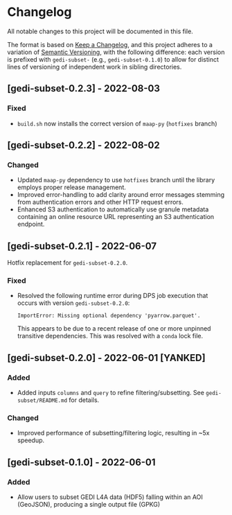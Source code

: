 # Changelog

All notable changes to this project will be documented in this file.

The format is based on [Keep a Changelog], and this project adheres to a
variation of [Semantic Versioning], with the following difference: each version
is prefixed with `gedi-subset-` (e.g., `gedi-subset-0.1.0`) to allow for
distinct lines of versioning of independent work in sibling directories.

## [gedi-subset-0.2.3] - 2022-08-03

### Fixed

- `build.sh` now installs the correct version of `maap-py` (`hotfixes` branch)

## [gedi-subset-0.2.2] - 2022-08-02

### Changed

- Updated `maap-py` dependency to use `hotfixes` branch until the library
  employs proper release management.
- Improved error-handling to add clarity around error messages stemming from
  authentication errors and other HTTP request errors.
- Enhanced S3 authentication to automatically use granule metadata containing an
  online resource URL representing an S3 authentication endpoint.

## [gedi-subset-0.2.1] - 2022-06-07

Hotfix replacement for `gedi-subset-0.2.0`.

### Fixed

- Resolved the following runtime error during DPS job execution that occurs with
  version `gedi-subset-0.2.0`:

  ```plain
  ImportError: Missing optional dependency 'pyarrow.parquet'.
  ```

  This appears to be due to a recent release of one or more unpinned transitive
  dependencies.  This was resolved with a `conda` lock file.

## [gedi-subset-0.2.0] - 2022-06-01 [YANKED]

### Added

- Added inputs `columns` and `query` to refine filtering/subsetting.  See
  `gedi-subset/README.md` for details.

### Changed

- Improved performance of subsetting/filtering logic, resulting in ~5x speedup.

## [gedi-subset-0.1.0] - 2022-06-01

### Added

- Allow users to subset GEDI L4A data (HDF5) falling within an AOI (GeoJSON),
  producing a single output file (GPKG)

[Keep a Changelog]:
    https://keepachangelog.com/en/1.0.0/
[Semantic Versioning]:
    https://semver.org/spec/v2.0.0.html
